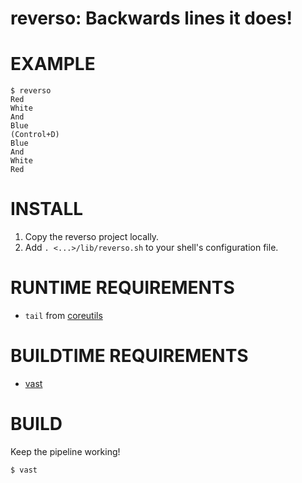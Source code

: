 # reverso: Backwards lines it does!

# EXAMPLE

```console
$ reverso
Red
White
And
Blue
(Control+D)
Blue
And
White
Red
```

# INSTALL

1. Copy the reverso project locally.
2. Add `. <...>/lib/reverso.sh` to your shell's configuration file.

# RUNTIME REQUIREMENTS

* `tail` from [coreutils](https://www.gnu.org/software/coreutils/coreutils.html)

# BUILDTIME REQUIREMENTS

* [vast](http://github.com/mcandre/vast)

# BUILD

Keep the pipeline working!

```console
$ vast
```
